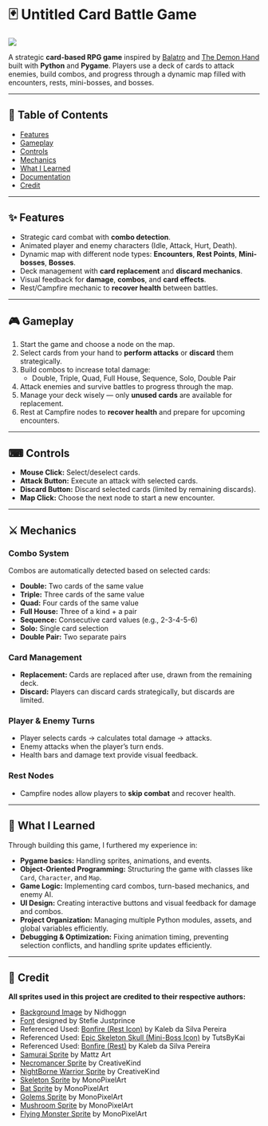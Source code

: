 # 🃏 Untitled Card Battle Game

![](https://github.com/Undeacl/Untitled-Game/blob/main/Images/Untitled%20Game%20Preview.gif)  

A strategic **card-based RPG game** inspired by [Balatro](https://store.steampowered.com/app/2379780/Balatro/) and [The Demon Hand](https://www.leagueoflegends.com/en-us/news/game-updates/the-demons-hand/) built with **Python** and **Pygame**. Players use a deck of cards to attack enemies, build combos, and progress through a dynamic map filled with encounters, rests, mini-bosses, and bosses.

---

## 🚀 Table of Contents
- [Features](#-features)  
- [Gameplay](#-gameplay)  
- [Controls](#-controls)  
- [Mechanics](#-mechanics)
- [What I Learned](#-what-i-learned)
- [Documentation](https://github.com/Undeacl/Untitled-Card-Battle-Game/blob/main/Documentation.pdf)
- [Credit](#-credit)  

---

## ✨ Features
- Strategic card combat with **combo detection**.  
- Animated player and enemy characters (Idle, Attack, Hurt, Death).  
- Dynamic map with different node types: **Encounters**, **Rest Points**, **Mini-bosses**, **Bosses**.  
- Deck management with **card replacement** and **discard mechanics**.  
- Visual feedback for **damage**, **combos**, and **card effects**.  
- Rest/Campfire mechanic to **recover health** between battles.  

---

## 🎮 Gameplay
1. Start the game and choose a node on the map.  
2. Select cards from your hand to **perform attacks** or **discard** them strategically.  
3. Build combos to increase total damage:
   - Double, Triple, Quad, Full House, Sequence, Solo, Double Pair  
4. Attack enemies and survive battles to progress through the map.  
5. Manage your deck wisely — only **unused cards** are available for replacement.  
6. Rest at Campfire nodes to **recover health** and prepare for upcoming encounters.  

---

## ⌨ Controls
- **Mouse Click:** Select/deselect cards.  
- **Attack Button:** Execute an attack with selected cards.  
- **Discard Button:** Discard selected cards (limited by remaining discards).  
- **Map Click:** Choose the next node to start a new encounter.  

---

## ⚔ Mechanics
### Combo System
Combos are automatically detected based on selected cards:
- **Double:** Two cards of the same value  
- **Triple:** Three cards of the same value  
- **Quad:** Four cards of the same value  
- **Full House:** Three of a kind + a pair  
- **Sequence:** Consecutive card values (e.g., 2-3-4-5-6)  
- **Solo:** Single card selection  
- **Double Pair:** Two separate pairs  

### Card Management
- **Replacement:** Cards are replaced after use, drawn from the remaining deck.  
- **Discard:** Players can discard cards strategically, but discards are limited.  

### Player & Enemy Turns
- Player selects cards → calculates total damage → attacks.  
- Enemy attacks when the player’s turn ends.  
- Health bars and damage text provide visual feedback.  

### Rest Nodes
- Campfire nodes allow players to **skip combat** and recover health.  

---

## 📝 What I Learned
Through building this game, I furthered my experience in:  
- **Pygame basics:** Handling sprites, animations, and events.  
- **Object-Oriented Programming:** Structuring the game with classes like `Card`, `Character`, and `Map`.  
- **Game Logic:** Implementing card combos, turn-based mechanics, and enemy AI.  
- **UI Design:** Creating interactive buttons and visual feedback for damage and combos.  
- **Project Organization:** Managing multiple Python modules, assets, and global variables efficiently.  
- **Debugging & Optimization:** Fixing animation timing, preventing selection conflicts, and handling sprite updates efficiently.
  
---

## 🎨 Credit
**All sprites used in this project are credited to their respective authors:**
- [Background Image](https://opengameart.org/content/backgrounds-3) by Nidhoggn
- [Font](https://fonts.google.com/specimen/Pixelify+Sans) designed by Stefie Justprince
- Referenced Used: [Bonfire (Rest Icon)](https://www.vecteezy.com/vector-art/9877856-pixel-art-bonfire-june-party-bonfire-vector-icon-for-8bit-game-on-white-background) by Kaleb da Silva Pereira
- Referenced Used: [Epic Skeleton Skull (Mini-Boss Icon)](https://www.youtube.com/watch?v=H_ZlJe-pERI) by TutsByKai
- Referenced Used: [Bonfire (Rest)](https://www.vecteezy.com/vector-art/9877856-pixel-art-bonfire-june-party-bonfire-vector-icon-for-8bit-game-on-white-background) by Kaleb da Silva Pereira
- [Samurai Sprite](https://xzany.itch.io/samurai-2d-pixel-art) by Mattz Art
- [Necromancer Sprite](https://creativekind.itch.io/necromancer-free) by CreativeKind
- [NightBorne Warrior Sprite](https://creativekind.itch.io/nightborne-warrior) by CreativeKind
- [Skeleton Sprite](https://monopixelart.itch.io/skeletons-pack) by MonoPixelArt
- [Bat Sprite](https://monopixelart.itch.io/dark-fantasy-enemies-asset-pack) by MonoPixelArt
- [Golems Sprite](https://monopixelart.itch.io/golems-pack) by MonoPixelArt
- [Mushroom Sprite](https://monopixelart.itch.io/forest-monsters-pixel-art) by MonoPixelArt
- [Flying Monster Sprite](https://monopixelart.itch.io/flying-enemies) by MonoPixelArt
